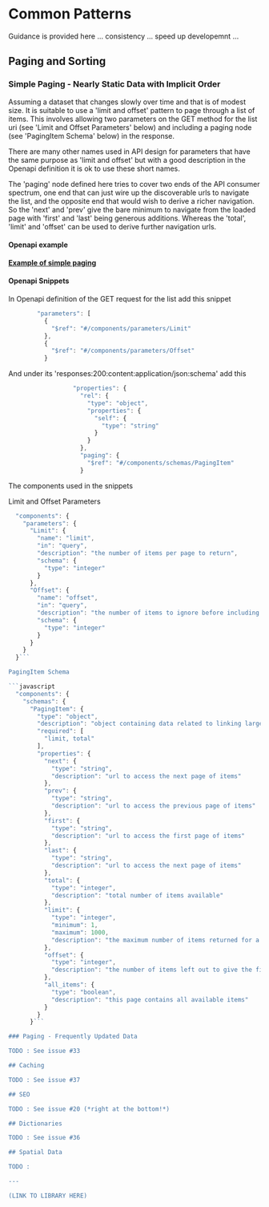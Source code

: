 # Common Patterns

Guidance is provided here ... consistency ... speed up developemnt ...

## Paging and Sorting

### Simple Paging - Nearly Static Data with Implicit Order

Assuming a dataset that changes slowly over time and that is of modest size. It is suitable to use a 'limit and offset' pattern to page through a list of items.
This involves allowing two parameters on the GET method for the list uri (see 'Limit and Offset Parameters' below) and including a paging node (see 'PagingItem Schema' below) in the response.

There are many other names used in API design for parameters that have the same purpose as 'limit and offset' but with a good description in the Openapi definition it is ok to use these short names.

The 'paging' node defined here tries to cover two ends of the API consumer spectrum, one end that can just wire up the discoverable urls to navigate the list, and the opposite end that would wish to derive a richer navigation.
So the 'next' and 'prev' give the bare minimum to navigate from the loaded page with 'first' and 'last' being generous additions. Whereas the 'total', 'limit' and 'offset' can be used to derive further navigation urls.


#### Openapi example

**[Example of simple paging](/api-example-simple-pagination.json)**

#### Openapi Snippets

In Openapi definition of the GET request for the list add this snippet

```javascript
        "parameters": [
          {
            "$ref": "#/components/parameters/Limit"
          },
          {
            "$ref": "#/components/parameters/Offset"
          }
``` 

And under its 'responses:200:content:application/json:schema' add this

```javascript
                  "properties": {
                    "rel": {
                      "type": "object",
                      "properties": {
                        "self": {
                          "type": "string"
                        }
                      }
                    },
                    "paging": {
                      "$ref": "#/components/schemas/PagingItem"
                    }
``` 


The components used in the snippets

Limit and Offset Parameters

```javascript
  "components": {
    "parameters": {
      "Limit": {
        "name": "limit",
        "in": "query",
        "description": "the number of items per page to return",
        "schema": {
          "type": "integer"
        }
      },
      "Offset": {
        "name": "offset",
        "in": "query",
        "description": "the number of items to ignore before including the items for this page",
        "schema": {
          "type": "integer"
        }
      }
    }
  }``` 

PagingItem Schema

```javascript
  "components": {
    "schemas": {
      "PagingItem": {
        "type": "object",
        "description": "object containing data related to linking large sets of response data",
        "required": [
          "limit, total"
        ],
        "properties": {
          "next": {
            "type": "string",
            "description": "url to access the next page of items"
          },
          "prev": {
            "type": "string",
            "description": "url to access the previous page of items"
          },
          "first": {
            "type": "string",
            "description": "url to access the first page of items"
          },
          "last": {
            "type": "string",
            "description": "url to access the next page of items"
          },
          "total": {
            "type": "integer",
            "description": "total number of items available"
          },
          "limit": {
            "type": "integer",
            "minimum": 1,
            "maximum": 1000,
            "description": "the maximum number of items returned for a page"
          },
          "offset": {
            "type": "integer",
            "description": "the number of items left out to give the first item on this page"
          },
          "all_items": {
            "type": "boolean",
            "description": "this page contains all available items"
          }
        }
      }``` 

### Paging - Frequently Updated Data

TODO : See issue #33

## Caching

TODO : See issue #37

## SEO

TODO : See issue #20 (*right at the bottom!*)

## Dictionaries 

TODO : See issue #36

## Spatial Data

TODO : 

---

(LINK TO LIBRARY HERE)
